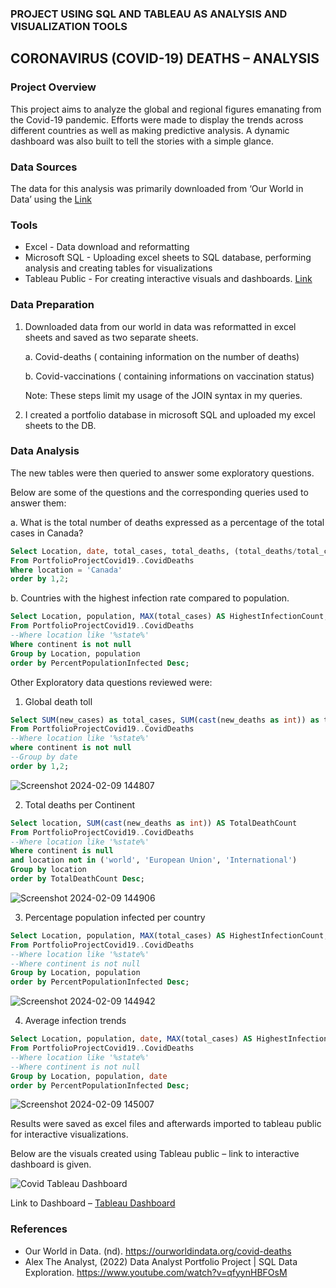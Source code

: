 ### PROJECT USING SQL AND TABLEAU AS ANALYSIS AND VISUALIZATION TOOLS

## CORONAVIRUS (COVID-19) DEATHS – ANALYSIS

### Project Overview

This project aims to analyze the global and regional figures emanating from the Covid-19 pandemic. Efforts were made to display the trends across different countries as well as making predictive analysis. A dynamic dashboard was also built to tell the stories with a simple glance.

### Data Sources

The data for this analysis was primarily downloaded from ‘Our World in Data’ using the [Link](https://ourworldindata.org/covid-deaths)

### Tools

* Excel - Data download and reformatting
* Microsoft SQL - Uploading excel sheets to SQL database, performing analysis and creating tables for visualizations
* Tableau Public - For creating interactive visuals and dashboards. [Link](https://public.tableau.com/app/profile/chukwuemeka.mbakwe/viz/CovidDashboard_17073594821610/Dashboard1)

### Data Preparation

1. Downloaded data from our world in data was reformatted in excel sheets and saved as two separate sheets.

   a. Covid-deaths ( containing information on the number of deaths)

   b. Covid-vaccinations ( containing informations on vaccination status)

   Note: These steps limit my usage of the JOIN syntax in my queries.
   
3. I created a portfolio database in microsoft SQL and uploaded my excel sheets to the DB.

### Data Analysis

The new tables were then queried to answer some exploratory questions.

Below are some of the questions and the corresponding queries used to answer them:

a. What is the total number of deaths expressed as a percentage of the total cases in Canada?

```sql
Select Location, date, total_cases, total_deaths, (total_deaths/total_cases)*100 AS DeathPercentage
From PortfolioProjectCovid19..CovidDeaths
Where location = 'Canada'
order by 1,2;
```

b. Countries with the highest infection rate compared to population.

```sql 	
Select Location, population, MAX(total_cases) AS HighestInfectionCount, MAX((total_cases/population))*100 AS PercentPopulationInfected
From PortfolioProjectCovid19..CovidDeaths
--Where location like '%state%'
Where continent is not null
Group by Location, population
order by PercentPopulationInfected Desc;
```

Other Exploratory data questions reviewed were:
1. Global death toll

  ```sql
Select SUM(new_cases) as total_cases, SUM(cast(new_deaths as int)) as total_deaths, SUM(cast(new_deaths as int))/SUM(new_cases)*100 as DeathPercentage
From PortfolioProjectCovid19..CovidDeaths
--Where location like '%state%'
where continent is not null
--Group by date
order by 1,2;
```

![Screenshot 2024-02-09 144807](https://github.com/mbakweich/PortfolioProjects/assets/147742980/10286679-4515-4179-9bc6-c5335bfb9c3e)


2. Total deaths per Continent

```sql
Select location, SUM(cast(new_deaths as int)) AS TotalDeathCount
From PortfolioProjectCovid19..CovidDeaths
--Where location like '%state%'
Where continent is null
and location not in ('world', 'European Union', 'International')
Group by location
order by TotalDeathCount Desc;
```

![Screenshot 2024-02-09 144906](https://github.com/mbakweich/PortfolioProjects/assets/147742980/78fb6cee-ff04-4e46-85fc-389133b80761)


3. Percentage population infected per country

```sql
Select Location, population, MAX(total_cases) AS HighestInfectionCount, MAX((total_cases/population))*100 AS PercentPopulationInfected
From PortfolioProjectCovid19..CovidDeaths
--Where location like '%state%'
--Where continent is not null
Group by Location, population
order by PercentPopulationInfected Desc;
```

![Screenshot 2024-02-09 144942](https://github.com/mbakweich/PortfolioProjects/assets/147742980/5a9a5b21-6cbc-4367-9d5f-530dbfabc586)


4. Average infection trends

```sql
Select Location, population, date, MAX(total_cases) AS HighestInfectionCount, MAX((total_cases/population))*100 AS PercentPopulationInfected
From PortfolioProjectCovid19..CovidDeaths
--Where location like '%state%'
--Where continent is not null
Group by Location, population, date
order by PercentPopulationInfected Desc;
```

![Screenshot 2024-02-09 145007](https://github.com/mbakweich/PortfolioProjects/assets/147742980/3f78bab5-57bc-4a1e-88d9-29dfd1a72784)


Results were saved as excel files and afterwards imported to tableau public for interactive visualizations.

Below are the visuals created using Tableau public – link to interactive dashboard is given.

![Covid Tableau Dashboard](https://github.com/mbakweich/PortfolioProjects/assets/147742980/adc16a09-7b7c-4554-9697-71a2aeba5b7c)


Link to Dashboard – [Tableau Dashboard](https://public.tableau.com/app/profile/chukwuemeka.mbakwe/viz/CovidDashboard_17073594821610/Dashboard1)


### References

- Our World in Data. (nd). https://ourworldindata.org/covid-deaths
- Alex The Analyst, (2022) Data Analyst Portfolio Project | SQL Data Exploration. https://www.youtube.com/watch?v=qfyynHBFOsM 



